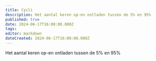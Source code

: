 ```yaml
---
title: Cycli
description: Het aantal keren op-en ontladen tussen de 5% en 95%
published: true
date: 2024-06-17T16:00:00.000Z
tags: 
editor: markdown
dateCreated: 2024-06-17T16:00:00.000Z
---
```


Het aantal keren op-en ontladen tussen de 5% en 95%

